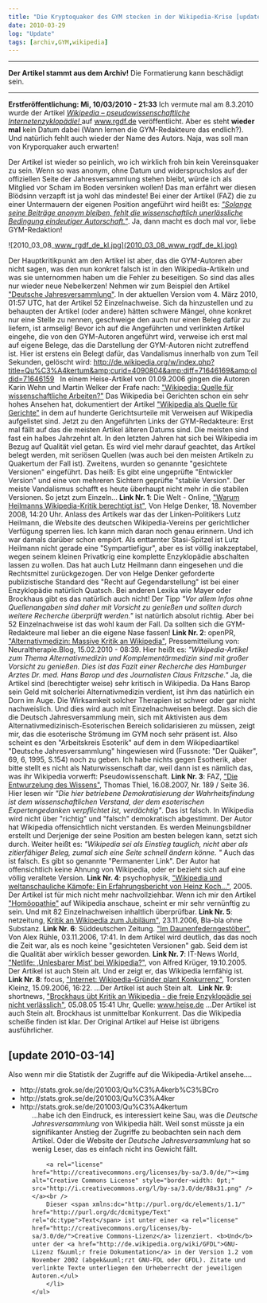 ```yaml
---
title: "Die Kryptoquaker des GYM stecken in der Wikipedia-Krise [update 2010-03-14]"
date: 2010-03-29
log: "Update"
tags: [archiv,GYM,wikipedia]
---
```

<hr><b>Der Artikel stammt aus dem Archiv!</b> Die Formatierung kann beschädigt sein.<hr>

<b>Erstfer&ouml;ffentlichung: Mi, 10/03/2010 - 21:33</b>
Ich vermute mal am 8.3.2010 wurde der Artikel <i><a href="http://www.rgdf.de//index.php?option=com_content&amp;task=view&amp;id=146&amp;Itemid=1">Wikipedia &ndash; pseudowissenschaftliche Internetenzyklop&auml;die! </a></i> auf www.rgdf.de ver&ouml;ffentlicht. Aber es steht <b>wieder mal</b> kein Datum dabei (Wann lernen die GYM-Redakteure das endlich?). Und nat&uuml;rlich fehlt auch wieder der Name des Autors. Naja, was soll man von Kryporquaker auch erwarten!
<!--break-->
Der Artikel ist wieder so peinlich, wo ich wirklich froh bin kein Vereinsquaker zu sein.  Wenn so was anonym, ohne Datum und widerspruchslos auf der offiziellen Seite der Jahresversammlung stehen bleibt, w&uuml;rde ich als Mitglied vor Scham im Boden versinken wollen! Das man erf&auml;hrt wer diesen Bl&ouml;dsinn verzapft ist ja wohl das mindeste! Bei einer der Artikel (FAZ) die zu einer Untermauern der eigenen Position angef&uuml;hrt wird hei&szlig;t es: <a href="http://www.faz.net/s/RubCF3AEB154CE64960822FA5429A182360/Doc~E8178EF3F813C4ECA8D94A420E18EF040~ATpl~Ecommon~Scontent.html"><i>&quot;Solange seine Beitr&auml;ge anonym bleiben, fehlt die wissenschaftlich unerl&auml;ssliche Bedingung eindeutiger Autorschaft.&quot;</i></a>. Ja, dann macht es doch mal vor, liebe GYM-Redaktion!


![2010_03_08_www_rgdf_de_kl.jpg](2010_03_08_www_rgdf_de_kl.jpg)



Der Hauptkritikpunkt am den Artikel ist aber, das die GYM-Autoren aber nicht sagen, was den nun konkret falsch ist in den Wikipedia-Artikeln und was sie unternommen haben um die Fehler zu beseitigen. So sind das alles nur wieder neue Nebelkerzen! Nehmen wir zum Beispiel den Artikel <a href="http://de.wikipedia.org/wiki/Deutsche_Jahresversammlung">&quot;Deutsche Jahresversammlung&quot;</a>. In der aktuellen Version vom 4. M&auml;rz 2010, 01:57 UTC, hat der Artikel 52 Einzelnachweise. Sich da hinzustellen und zu behaupten der Artikel (oder andere) h&auml;tten schwere M&auml;ngel, ohne konkret nur eine Stelle zu nennen, geschweige den auch nur einen Beleg daf&uuml;r zu liefern, ist armselig!
Bevor ich auf die Angef&uuml;hrten und verlinkten Artikel eingehe, die von den GYM-Autoren angef&uuml;hrt wird, verweise ich erst mal auf eigene Belege, das die Darstellung der GYM-Autoren nicht zutreffend ist.
Hier ist erstens ein Belegt daf&uuml;r, das Vandalismus innerhalb von zum Teil Sekunden, gel&ouml;scht wird:
http://de.wikipedia.org/w/index.php?title=Qu%C3%A4kertum&amp;curid=4090804&amp;diff=71646169&amp;oldid=71646159
&nbsp;
In einem Heise-Artikel von 01.09.2006 gingen die Autoren Karin Wehn und Martin Welker der Frafe nach: <a href="http://www.heise.de/tp/r4/artikel/23/23435/1.html">&quot;Wikipedia: Quelle f&uuml;r wissenschaftliche Arbeiten?&quot;</a>
Das Wikipedia bei Gerichten schon ein sehr hohes Ansehen hat, dokumentiert der Artikel <a href="http://de.wikipedia.org/wiki/Wikipedia:Wikipedia_als_Quelle_f%C3%BCr_Gerichte">&quot;Wikipedia als Quelle f&uuml;r Gerichte&quot;</a> in dem auf hunderte Gerichtsurteile mit Verweisen auf Wikipedia aufgelistet sind.
Jetzt zu den Angef&uuml;hrten Links der GYM-Redakteure: Erst mal f&auml;llt auf das die meisten Artikel &auml;lteren Datums sind. Die meisten sind fast ein halbes Jahrzehnt alt. In den letzten Jahren hat sich bei Wikipedia im Bezug auf Qualit&auml;t viel getan. Es wird viel mehr darauf geachtet, das Artikel belegt werden, mit seri&ouml;sen Quellen (was auch bei den meisten Artikeln zu Quakertum der Fall ist). Zweitens, wurden so genannte &quot;gesichtete Versionen&quot; eingef&uuml;hrt. Das hei&szlig;: Es gibt eine ungepr&uuml;fte &quot;Entwickler Version&quot; und eine von mehreren Sichtern gepr&uuml;fte &quot;stabile Version&quot;. Der meiste Vandalismus schafft es heute &uuml;berhaupt nicht mehr in die stabilen Versionen. So jetzt zum Einzeln...
<b>Link Nr. 1</b>: Die Welt - Online, <a href="http://www.welt.de/webwelt/article2743585/Warum-Heilmanns-Wikipedia-Kritik-berechtigt-ist.html">&quot;Warum Heilmanns Wikipedia-Kritik berechtigt ist&quot;</a>, Von Helge Denker, 18. November 2008, 14:20 Uhr. Anlass des Artikels war das der Linken-Politikers Lutz Heilmann, die Website des deutschen Wikipedia-Vereins per gerichtlicher Verf&uuml;gung sperren lies. Ich kann mich daran noch genau erinnern. Und ich war damals dar&uuml;ber schon emp&ouml;rt. Als enttarnter Stasi-Spitzel ist Lutz Heilmann nicht gerade eine &quot;Sympartiefigur&quot;, aber es ist v&ouml;llig inakzeptabel, wegen seinem kleinen Privatkrig eine komplette Enzyklop&auml;die abschalten lassen zu wollen. Das hat auch Lutz Heilmann dann eingesehen und die Rechtsmittel zur&uuml;ckgezogen. Der von Helge Denker geforderte publizistische Standard des &quot;Recht auf Gegendarstellung&quot; ist bei einer Enzyklop&auml;die nat&uuml;rlich Quatsch. Bei anderen Lexika wie Mayer oder Brockhaus gibt es das nat&uuml;rlich auch nicht! Der Tipp <i>&quot;Vor allem Infos ohne Quellenangaben sind daher mit Vorsicht zu genie&szlig;en und sollten durch weitere Recherche &uuml;berpr&uuml;ft werden.&quot;</i> ist nat&uuml;rlich absolut richtig. Aber bei 52 Einzelnachweise ist das wohl kaum der Fall. Da sollten sich die GYM-Redakteure mal lieber an die eigene Nase fassen!
<b>Link Nr. 2</b>: openPR, <a href="http://www.openpr.de/news/397781/Alternativmedizin-Massive-Kritik-an-Wikipedia.html">&quot;Alternativmedizin: Massive Kritik an Wikipedia&quot;</a>, Pressemitteilung von: Neuraltherapie.Blog, 15.02.2010 - 08:39. Hier hei&szlig;t es: <i>&quot;Wikipedia-Artikel zum Thema Alternativmedizin und Komplement&auml;rmedizin sind mit gro&szlig;er Vorsicht zu genie&szlig;en. Dies ist das Fazit einer Recherche des Hamburger Arztes Dr. med. Hans Barop und des Journalisten Claus Fritzsche.&quot;</i> Ja, die Artikel sind (berechtigter weise) sehr kritisch in Wikipedia. Da Hans Barop sein Geld mit solcherlei Alternativmedizin verdient, ist ihm das nat&uuml;rlich ein Dorn im Auge. Die Wirksamkeit solcher Therapien ist schwer oder gar nicht nachweislich. Und dies wird auch mit Einzelnachweisen belegt. Das sich die die Deutsch Jahresversammlung mein, sich mit Aktivisten aus dem Alternativmedizinisch-Esoterischen Bereich solidarisieren zu m&uuml;ssen, zeigt mir, das die esoterische Str&ouml;mung im GYM noch sehr pr&auml;sent ist. Also scheint es den &quot;Arbeitskreis Esoterik&quot; auf dem in dem Wikipediaartikel &quot;Deutsche Jahresversammlung&quot; hingewiesen wird (Fussnote: &quot;Der Qu&auml;ker&quot;, 69, 6, 1995, S.154) noch zu geben. Ich habe nichts gegen Esotherik, aber bitte stellt es nicht als Naturwissenschaft dar, weil dann ist es n&auml;mlich das, was ihr Wikipedia vorwerft: Pseudowissenschaft.
<b>Link Nr. 3</b>: FAZ, <a href="http://www.faz.net/s/RubCF3AEB154CE64960822FA5429A182360/Doc~E8178EF3F813C4ECA8D94A420E18EF040~ATpl~Ecommon~Scontent.html">&quot;Die Entwurzelung des Wissens&quot;</a>, Thomas Thiel, 16.08.2007, Nr. 189 / Seite 36. Hier lesen wir <i>&quot;Die hier betriebene Demokratisierung der Wahrheitsfindung ist dem wissenschaftlichen Verstand, der dem esoterischen Expertengedanken verpflichtet ist, verd&auml;chtig&quot;</i>. Das ist falsch. In Wikipedia wird nicht &uuml;ber &quot;richtig&quot; und &quot;falsch&quot; demokratisch abgestimmt. Der Autor hat Wikipedia offensichtlich nicht verstanden. Es werden Meinungsbildner erstellt und Derjenige der seine Position am besten belegen kann, setzt sich durch. Weiter hei&szlig;t es: <i>&quot;Wikipedia sei als Einstieg tauglich, nicht aber als zitierf&auml;higer Beleg, zumal sich eine Seite schnell &auml;ndern k&ouml;nne. &quot;</i> Auch das ist falsch. Es gibt so genannte &quot;Permanenter Link&quot;. Der Autor hat offensichtlich keine Ahnung von Wikipedia, oder er bezieht sich auf eine v&ouml;llig veraltete Version.
<b>Link Nr. 4</b>: psychophysik, <a href="http://www.psychophysik.com/html/ak03-gwup11-wikipedia.html">&quot;Wikipedia und weltanschauliche K&auml;mpfe: Ein Erfahrungsbericht von Heinz Koch...&quot;</a>, 2005. Der Artikel ist f&uuml;r mich nicht mehr nachvollziehbar. Wenn ich mir den Artikel <a href="http://de.wikipedia.org/w/index.php?title=Hom%C3%B6opathie&amp;oldid=71597307">&quot;Hom&ouml;opathie&quot;</a> auf Wikipedia anschaue, scheint er mir sehr vern&uuml;nftig zu sein. Und mit 82 Einzelnachweisen inhaltlich &uuml;berpr&uuml;fbar.
<b>Link Nr. 5</b>: netzeitung, <a href="http://www.netzeitung.de/internet/454939.html">Kritik an Wikipedia zum Jubil&auml;um&quot;</a>, 23.11.2006, Bla-bla ohne Substanz.
<b>Link Nr. 6</b>: S&uuml;ddeutschen Zeitung. <a href="http://www.sueddeutsche.de/kultur/839/408614/text/">&quot;Im Daunenfederngest&ouml;ber&quot;</a>, Von Alex R&uuml;hle, 03.11.2006, 17:41. In dem Artikel wird deutlich, das das noch die Zeit war, als es noch keine &quot;gesichteten Versionen&quot; gab. Seid dem ist die Qualit&auml;t aber wirklich besser geworden.
<b>Link Nr. 7</b>: IT-News World, <a href="http://www.it-news-world.de/news_723/Netlife:+%E2%80%9AUnlesbarer+Mist%E2%80%99+bei+Wikipedia?">&quot;Netlife: &sbquo;Unlesbarer Mist&rsquo; bei Wikipedia?&quot;</a>, von Alfred Kr&uuml;ger, 19.10.2005. Der Artikel ist auch Stein alt. Und er zeigt er, das Wikipedia lernf&auml;hig ist.
<b>Link Nr. 8</b>: focus, <a href="http://www.focus.de/digital/internet/internet_aid_115628.html">&quot;Internet: Wikipedia-Gr&uuml;nder plant Konkurrenz&quot;</a>, Torsten Kleinz, 15.09.2006, 16:22. ...Der Artikel ist auch Stein alt.
&nbsp;
<b>Link Nr. 9</b>: shortnews, <a href="http://www.shortnews.de/id/584331/Brockhaus-uebt-Kritik-an-Wikipedia-die-freie-Enzyklopaedie-sei-nicht-verlaesslich">&quot;Brockhaus &uuml;bt Kritik an Wikipedia - die freie Enzyklop&auml;die sei nicht verl&auml;sslich&quot;</a>, 05.08.05 15:41 Uhr,  Quelle: <a href="http://www.shortnews.de/goto.cfm?id=584331&amp;link=http%3A%2F%2Fwww%2Eheise%2Ede%2Fnewsticker%2Fmeldung%2F62531">www.heise.de</a> ...Der Artikel ist auch Stein alt. Brockhaus ist unmittelbar Konkurrent. Das die Wikipedia schei&szlig;e finden ist klar. Der Original Artikel auf Heise ist &uuml;brigens ausf&uuml;hrlicher.
<h2>[update 2010-03-14]</h2>
Also wenn mir die Statistik der Zugriffe auf die Wikipedia-Artikel ansehe....
<ul>
    <li>http://stats.grok.se/de/201003/Qu%C3%A4kerb%C3%BCro</li>
    <li>http://stats.grok.se/de/201003/Qu%C3%A4ker</li>
    <li>http://stats.grok.se/de/201003/Qu%C3%A4kertum
    <ul>
        ...habe ich den Eindruck, es interessiert keine Sau, was die <i>Deutsche Jahresversammlung</i> von Wikipedia h&auml;lt. Weil sonst m&uuml;sste ja ein signifikanter Anstieg der Zugriffe zu beobachten sein nach dem Artikel. Oder die Website der <i>Deutsche Jahresversammlung</i> hat so wenig Leser, das es einfach nicht ins Gewicht f&auml;llt.
        
        <a rel="license" href="http://creativecommons.org/licenses/by-sa/3.0/de/"><img alt="Creative Commons License" style="border-width: 0pt;" src="http://i.creativecommons.org/l/by-sa/3.0/de/88x31.png" /></a><br />
        Dieser <span xmlns:dc="http://purl.org/dc/elements/1.1/" href="http://purl.org/dc/dcmitype/Text" rel="dc:type">Text</span> ist unter einer <a rel="license" href="http://creativecommons.org/licenses/by-sa/3.0/de/">Creative Commons-Lizenz</a> lizenziert. <b>Und</b> unter der <a href="http://de.wikipedia.org/wiki/GFDL">GNU-Lizenz f&uuml;r freie Dokumentation</a> in der Version 1.2 vom November 2002 (abgek&uuml;rzt GNU-FDL oder GFDL). Zitate und verlinkte Texte unterliegen den Urheberrecht der jeweiligen Autoren.</ul>
        </li>
    </ul>
